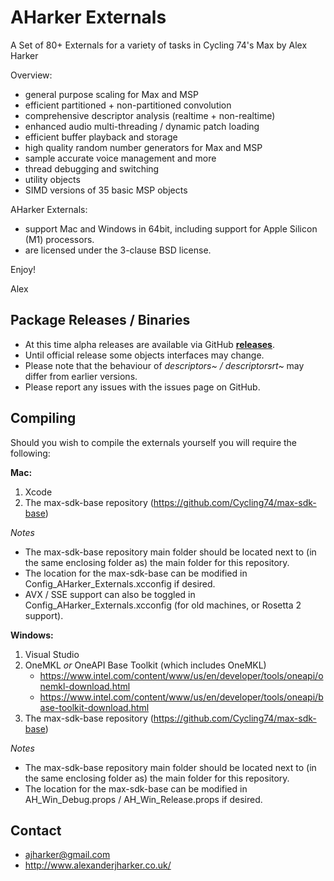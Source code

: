 AHarker Externals
=================

A Set of 80+ Externals for a variety of tasks in Cycling 74's Max by Alex Harker

Overview:

* general purpose scaling for Max and MSP
* efficient partitioned + non-partitioned convolution
* comprehensive descriptor analysis (realtime + non-realtime)
* enhanced audio multi-threading / dynamic patch loading
* efficient buffer playback and storage
* high quality random number generators for Max and MSP
* sample accurate voice management and more
* thread debugging and switching
* utility objects
* SIMD versions of 35 basic MSP objects

AHarker Externals:
- support Mac and Windows in 64bit, including support for Apple Silicon (M1) processors.
- are licensed under the 3-clause BSD license.

Enjoy!

Alex

Package Releases / Binaries
---------

- At this time alpha releases are available via GitHub **[releases](https://github.com/AlexHarker/AHarker_Externals/releases)**. 
- Until official release some objects interfaces may change.
- Please note that the behaviour of *descriptors~ / descriptorsrt~* may differ from earlier versions. 
- Please report any issues with the issues page on GitHub. 

Compiling
---------

Should you wish to compile the externals yourself you will require the following:

**Mac:**
1. Xcode
2. The max-sdk-base repository (https://github.com/Cycling74/max-sdk-base)

*Notes*

* The max-sdk-base repository main folder should be located next to (in the same enclosing folder as) the main folder for this repository.
* The location for the max-sdk-base can be modified in Config_AHarker_Externals.xcconfig if desired.
* AVX / SSE support can also be toggled in Config_AHarker_Externals.xcconfig (for old machines, or Rosetta 2 support).

**Windows:**
1. Visual Studio
2. OneMKL *or* OneAPI Base Toolkit (which includes OneMKL)
    - https://www.intel.com/content/www/us/en/developer/tools/oneapi/onemkl-download.html
    - https://www.intel.com/content/www/us/en/developer/tools/oneapi/base-toolkit-download.html
3. The max-sdk-base repository (https://github.com/Cycling74/max-sdk-base)

*Notes*

* The max-sdk-base repository main folder should be located next to (in the same enclosing folder as) the main folder for this repository.
* The location for the max-sdk-base can be modified in AH_Win_Debug.props / AH_Win_Release.props if desired.

Contact
---------

* ajharker@gmail.com 
* http://www.alexanderjharker.co.uk/
			
